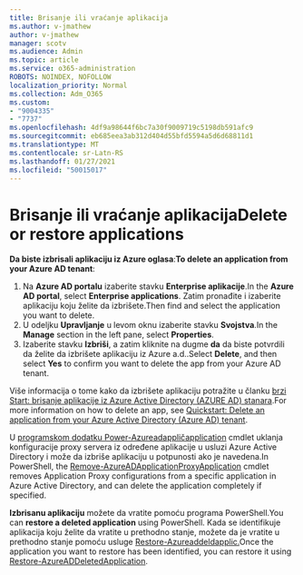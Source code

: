 ```yaml
---
title: Brisanje ili vraćanje aplikacija
ms.author: v-jmathew
author: v-jmathew
manager: scotv
ms.audience: Admin
ms.topic: article
ms.service: o365-administration
ROBOTS: NOINDEX, NOFOLLOW
localization_priority: Normal
ms.collection: Adm_O365
ms.custom:
- "9004335"
- "7737"
ms.openlocfilehash: 4df9a98644f6bc7a30f9009719c5198db591afc9
ms.sourcegitcommit: eb685eea3ab312d404d55bfd5594a5d6d68811d1
ms.translationtype: MT
ms.contentlocale: sr-Latn-RS
ms.lasthandoff: 01/27/2021
ms.locfileid: "50015017"
---
```

# <a name="delete-or-restore-applications"></a><span data-ttu-id="e2ce9-102">Brisanje ili vraćanje aplikacija</span><span class="sxs-lookup"><span data-stu-id="e2ce9-102">Delete or restore applications</span></span>

<span data-ttu-id="e2ce9-103">**Da biste izbrisali aplikaciju iz Azure oglasa**:</span><span class="sxs-lookup"><span data-stu-id="e2ce9-103">**To delete an application from your Azure AD tenant**:</span></span>

1. <span data-ttu-id="e2ce9-104">Na **Azure AD portalu** izaberite stavku **Enterprise aplikacije**.</span><span class="sxs-lookup"><span data-stu-id="e2ce9-104">In the **Azure AD portal**, select **Enterprise applications**.</span></span> <span data-ttu-id="e2ce9-105">Zatim pronađite i izaberite aplikaciju koju želite da izbrišete.</span><span class="sxs-lookup"><span data-stu-id="e2ce9-105">Then find and select the application you want to delete.</span></span>
2. <span data-ttu-id="e2ce9-106">U odeljku **Upravljanje** u levom oknu izaberite stavku **Svojstva**.</span><span class="sxs-lookup"><span data-stu-id="e2ce9-106">In the **Manage** section in the left pane, select **Properties**.</span></span>
3. <span data-ttu-id="e2ce9-107">Izaberite stavku **Izbriši**, a zatim kliknite na dugme **da** da biste potvrdili da želite da izbrišete aplikaciju iz Azure a.d..</span><span class="sxs-lookup"><span data-stu-id="e2ce9-107">Select **Delete**, and then select **Yes** to confirm you want to delete the app from your Azure AD tenant.</span></span>

<span data-ttu-id="e2ce9-108">Više informacija o tome kako da izbrišete aplikaciju potražite u članku [brzi Start: brisanje aplikacije iz Azure Active Directory (AZURE AD) stanara](https://docs.microsoft.com/azure/active-directory/manage-apps/delete-application-portal#delete-an-application-from-your-azure-ad-tenant).</span><span class="sxs-lookup"><span data-stu-id="e2ce9-108">For more information on how to delete an app, see [Quickstart: Delete an application from your Azure Active Directory (Azure AD) tenant](https://docs.microsoft.com/azure/active-directory/manage-apps/delete-application-portal#delete-an-application-from-your-azure-ad-tenant).</span></span>

<span data-ttu-id="e2ce9-109">U [programskom dodatku Power-Azureadappličapplication](https://docs.microsoft.com/powershell/module/azuread/remove-azureadapplicationproxyapplication) cmdlet uklanja konfiguracije proxy servera iz određene aplikacije u usluzi Azure Active Directory i može da izbriše aplikaciju u potpunosti ako je navedena.</span><span class="sxs-lookup"><span data-stu-id="e2ce9-109">In PowerShell, the [Remove-AzureADApplicationProxyApplication](https://docs.microsoft.com/powershell/module/azuread/remove-azureadapplicationproxyapplication) cmdlet removes Application Proxy configurations from a specific application in Azure Active Directory, and can delete the application completely if specified.</span></span>

<span data-ttu-id="e2ce9-110">**Izbrisanu aplikaciju** možete da vratite pomoću programa PowerShell.</span><span class="sxs-lookup"><span data-stu-id="e2ce9-110">You can **restore a deleted application** using PowerShell.</span></span> <span data-ttu-id="e2ce9-111">Kada se identifikuje aplikacija koju želite da vratite u prethodno stanje, možete da je vratite u prethodno stanje pomoću usluge [Restore-Azureaddeldapplic.](https://docs.microsoft.com/powershell/module/azuread/restore-azureaddeletedapplication)</span><span class="sxs-lookup"><span data-stu-id="e2ce9-111">Once the application you want to restore has been identified, you can restore it using [Restore-AzureADDeletedApplication](https://docs.microsoft.com/powershell/module/azuread/restore-azureaddeletedapplication).</span></span>
